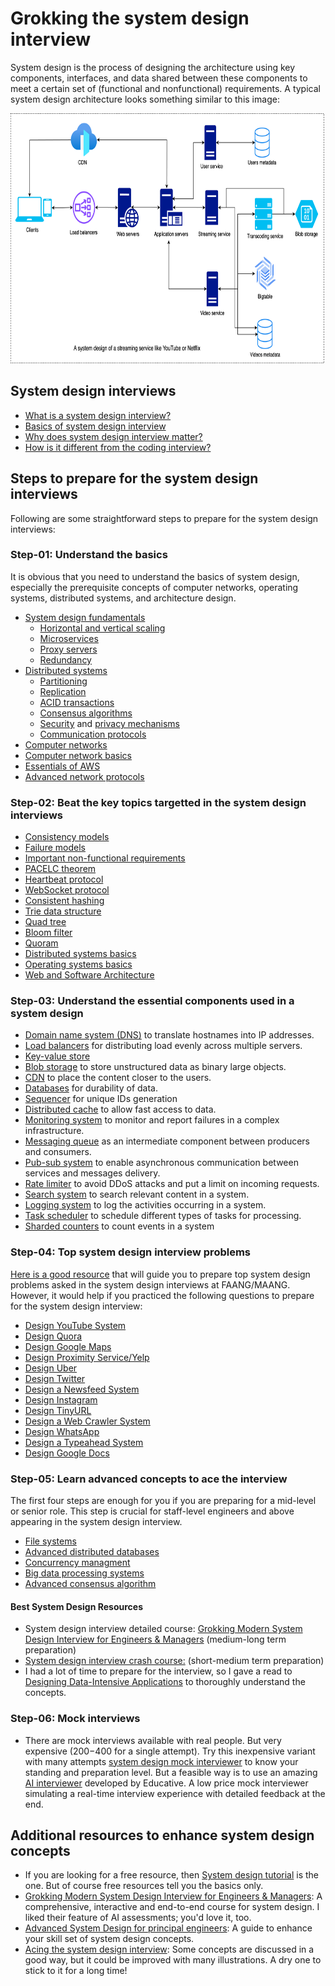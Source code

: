 # Grokking the system design interview
System design is the process of designing the architecture using key components, interfaces, and data shared between these components to meet a certain set of (functional and nonfunctional) requirements.
A typical system design architecture looks something similar to this image:
<p align="center">
  <img src="https://github.com/EasyDevLearning/System-design/blob/main/streaming-300.png" alt="streaming service (youtube) system design" width="700" height="400">
</p>

## System design interviews
- [What is a system design interview?](https://www.linkedin.com/pulse/from-zero-system-design-hero-educativeios-blueprint-ekanathan-6nyfc)
- [Basics of system design interview](https://www.youtube.com/watch?v=uw-gcK9bjkk) 
- [Why does system design interview matter?](https://www.educative.io/blog/faang-system-design-interview-guide)
- [How is it different from the coding interview?](https://www.educative.io/blog/faang-system-design-interview-guide)



## Steps to prepare for the system design interviews
Following are some straightforward steps to prepare for the system design interviews:

### Step-01: Understand the basics
It is obvious that you need to understand the basics of system design, especially the prerequisite concepts of computer networks, operating systems, distributed systems, and architecture design. 
* [System design fundamentals](https://www.educative.io/blog/complete-guide-to-system-design#systemdesignfundamentals)
  * [Horizontal and vertical scaling](https://www.educative.io/answers/what-is-horizontal-and-vertical-scaling)
  * [Microservices](https://cloud.google.com/learn/what-is-microservices-architecture)
  * [Proxy servers](https://www.educative.io/answers/what-is-a-proxy-server)
  * [Redundancy](https://www.linkedin.com/advice/0/how-can-you-design-new-system-redundancy-mind-eterf)
* [Distributed systems](https://www.educative.io/courses/distributed-systems-practitioners)
  * [Partitioning](https://www.educative.io/courses/distributed-systems-practitioners/partitioning)
  * [Replication](https://www.educative.io/courses/distributed-systems-practitioners/replication)
  * [ACID transactions](https://www.databricks.com/glossary/acid-transactions)
  * [Consensus algorithms](https://www.educative.io/answers/what-is-a-consensus-algorithm)
  * [Security](https://www.einfochips.com/blog/designing-robust-and-secure-systems-considerations-for-effective-system-design/) and [privacy mechanisms](https://www.linkedin.com/advice/3/how-do-you-secure-privacy-distributed-systems)
  * [Communication protocols](https://sybase91.medium.com/system-design-basics-part-2-network-protocols-e6c3487779d2)
* [Computer networks](https://learning.oreilly.com/library/view/computer-networks-5th/9780123850591/)
* [Computer network basics](https://www.educative.io/blog/computer-networking-basics)
* [Essentials of AWS](https://www.educative.io/blog/amazon-aws-best-services#good-parts)
* [Advanced network protocols](https://www.linkedin.com/pulse/system-design-chapter-2-understanding-computer-networks-mishra-x3lcc)


### Step-02: Beat the key topics targetted in the system design interviews
* [Consistency models](https://www.educative.io/courses/grokking-modern-system-design-interview-for-engineers-managers/spectrum-of-consistency-models)
* [Failure models](https://www.educative.io/courses/grokking-modern-system-design-interview-for-engineers-managers/the-spectrum-of-failure-models)
* [Important non-functional requirements](https://www.educative.io/courses/grokking-modern-system-design-interview-for-engineers-managers/availability)
* [PACELC theorem](https://www.educative.io/blog/complete-guide-system-design-interview#pacelc)
* [Heartbeat protocol](https://www.educative.io/blog/complete-guide-system-design-interview#heartbeat)
* [WebSocket protocol](https://www.educative.io/blog/complete-guide-system-design-interview#websockets)
* [Consistent hashing](https://www.educative.io/answers/what-is-consistent-hashing)
* [Trie data structure](https://www.educative.io/courses/grokking-modern-system-design-interview-for-engineers-managers/data-structure-for-storing-prefixes)
* [Quad tree](https://dev.to/karanpratapsingh/system-design-geohashing-and-quadtrees-1fe7)
* [Bloom filter](https://www.educative.io/answers/what-is-a-bloom-filter)
* [Quoram](https://www.educative.io/answers/what-is-quorum-in-distributed-systems)
* [Distributed systems basics](https://www.educative.io/courses/distributed-systems-practitioners)
* [Operating systems basics](https://www.geeksforgeeks.org/introduction-of-operating-system-set-1/)
* [Web and Software Architecture](https://www.educative.io/blog/how-to-design-a-web-application-software-architecture-101)


### Step-03: Understand the essential components used in a system design
* [Domain name system (DNS)](https://www.educative.io/courses/grokking-modern-system-design-interview-for-engineers-managers/introduction-to-domain-name-system-dns) to translate hostnames into IP addresses.
* [Load balancers](https://www.educative.io/courses/grokking-modern-system-design-interview-for-engineers-managers/introduction-to-load-balancers) for distributing load evenly across multiple servers. 
* [Key-value store](https://www.educative.io/courses/grokking-modern-system-design-interview-for-engineers-managers/system-design-the-key-value-store)
* [Blob storage](https://www.educative.io/courses/grokking-modern-system-design-interview-for-engineers-managers/system-design-a-blob-store) to store unstructured data as binary large objects. 
* [CDN](https://www.educative.io/courses/grokking-modern-system-design-interview-for-engineers-managers/system-design-the-content-delivery-network-cdn) to place the content closer to the users.
* [Databases](https://www.educative.io/courses/grokking-modern-system-design-interview-for-engineers-managers/introduction-to-databases) for durability of data.
* [Sequencer](https://www.educative.io/courses/grokking-modern-system-design-interview-for-engineers-managers/system-design-sequencer) for unique IDs generation
* [Distributed cache](https://www.educative.io/courses/grokking-modern-system-design-interview-for-engineers-managers/system-design-the-distributed-cache) to allow fast access to data. 
* [Monitoring system](https://www.educative.io/courses/grokking-modern-system-design-interview-for-engineers-managers/system-design-distributed-monitoring) to monitor and report failures in a complex infrastructure.
* [Messaging queue](https://www.educative.io/courses/grokking-modern-system-design-interview-for-engineers-managers/system-design-the-distributed-messaging-queue) as an intermediate component between producers and consumers.
* [Pub-sub system](https://www.educative.io/courses/grokking-modern-system-design-interview-for-engineers-managers/system-design-the-pub-sub-abstraction) to enable asynchronous communication between services and messages delivery.
* [Rate limiter](https://www.educative.io/courses/grokking-modern-system-design-interview-for-engineers-managers/system-design-the-rate-limiter) to avoid DDoS attacks and put a limit on incoming requests.
* [Search system](https://www.educative.io/courses/grokking-modern-system-design-interview-for-engineers-managers/system-design-the-distributed-search) to search relevant content in a system.
* [Logging system](https://www.educative.io/courses/grokking-modern-system-design-interview-for-engineers-managers/system-design-distributed-logging) to log the activities occurring in a system.
* [Task scheduler](https://www.educative.io/courses/grokking-modern-system-design-interview-for-engineers-managers/system-design-the-distributed-task-scheduler) to schedule different types of tasks for processing.
* [Sharded counters](https://www.educative.io/courses/grokking-modern-system-design-interview-for-engineers-managers/system-design-the-sharded-counters) to count events in a system 

### Step-04: Top system design interview problems
[Here is a good resource](https://github.com/yasir-educative/system-design-interview/blob/main/SDI%20questions.md) that will guide you to prepare top system design problems asked in the system design interviews at FAANG/MAANG. However, it would help if you practiced the following questions to prepare for the system design interview:
* [Design YouTube System](https://www.educative.io/courses/grokking-modern-system-design-interview-for-engineers-managers/system-design-youtube)
* [Design Quora](https://www.educative.io/courses/grokking-modern-system-design-interview-for-engineers-managers/system-design-quora)
* [Design Google Maps](https://www.educative.io/courses/grokking-modern-system-design-interview-for-engineers-managers/system-design-google-maps)
* [Design Proximity Service/Yelp](https://www.educative.io/courses/grokking-modern-system-design-interview-for-engineers-managers/system-design-yelp)
* [Design Uber](https://www.educative.io/courses/grokking-modern-system-design-interview-for-engineers-managers/system-design-uber)
* [Design Twitter](https://www.educative.io/courses/grokking-modern-system-design-interview-for-engineers-managers/system-design-twitter)
* [Design a Newsfeed System](https://www.educative.io/courses/grokking-modern-system-design-interview-for-engineers-managers/system-design-newsfeed-system)
* [Design Instagram](https://www.educative.io/courses/grokking-modern-system-design-interview-for-engineers-managers/system-design-instagram) 
* [ Design TinyURL](https://www.educative.io/courses/grokking-modern-system-design-interview-for-engineers-managers/system-design-tinyurl)
* [Design a Web Crawler System](https://www.educative.io/courses/grokking-modern-system-design-interview-for-engineers-managers/system-design-web-crawler)
* [Design WhatsApp](https://www.educative.io/courses/grokking-modern-system-design-interview-for-engineers-managers/system-design-whatsapp)
* [ Design a Typeahead System](https://www.educative.io/courses/grokking-modern-system-design-interview-for-engineers-managers/system-design-the-typeahead-suggestion-system)
* [Design Google Docs](https://www.educative.io/courses/grokking-modern-system-design-interview-for-engineers-managers/system-design-google-docs)

### Step-05: Learn advanced concepts to ace the interview
The first four steps are enough for you if you are preparing for a mid-level or senior role. This step is crucial for staff-level engineers and above appearing in the system design interview. 
* [File systems](https://www.educative.io/courses/grokking-the-principles-and-practices-of-advanced-system-design/introduction-to-distributed-file-systems)
* [Advanced distributed databases](https://www.educative.io/courses/grokking-the-principles-and-practices-of-advanced-system-design/introduction-to-distributed-databases)
* [Concurrency managment](https://www.educative.io/courses/grokking-the-principles-and-practices-of-advanced-system-design/introduction-to-concurrency-management)
* [Big data processing systems](https://www.educative.io/courses/grokking-the-principles-and-practices-of-advanced-system-design/introduction-to-big-data-processing-systems)
* [Advanced consensus algorithm](https://www.educative.io/courses/grokking-the-principles-and-practices-of-advanced-system-design/consensus-prerequisites-and-two-generals-problem)
  

#### Best System Design Resources

* System design interview detailed course: [Grokking Modern System Design Interview for Engineers & Managers](https://www.educative.io/courses/grokking-modern-system-design-interview-for-engineers-managers/what-is-a-system-design-interview) (medium-long term preparation)
* [System design interview crash course:](https://www.educative.io/courses/system-design-interview-prep-crash-course) (short-medium term preparation)
* I had a lot of time to prepare for the interview, so I gave a read to [Designing Data-Intensive Applications](https://www.oreilly.com/library/view/designing-data-intensive-applications/9781491903063/) to thoroughly understand the concepts. 

### Step-06: Mock interviews
* There are mock interviews available with real people. But very expensive ($200-$400 for a single attempt). Try this inexpensive variant with many attempts [system design mock interviewer](https://www.intervue.io/pricing) to know your standing and preparation level. But a feasible way is to use an amazing [AI interviewer](https://www.educative.io/mock-interview) developed by Educative. A low price mock interviewer simulating a real-time interview experience with detailed feedback at the end.
  

## Additional resources to enhance system design concepts
* If you are looking for a free resource, then [System design tutorial](https://www.geeksforgeeks.org/system-design-tutorial/) is the one. But of course free resources tell you the basics only. 
* [Grokking Modern System Design Interview for Engineers & Managers](https://www.educative.io/courses/grokking-modern-system-design-interview-for-engineers-managers): A comprehensive, interactive and end-to-end course for system design. I liked their feature of AI assessments; you'd love it, too. 
* [Advanced System Design for principal engineers](https://www.educative.io/blog/advanced-system-design-for-principal-engineers): A guide to enhance your skill set of system design concepts. 
* [Acing the system design interview](https://learning.oreilly.com/library/view/acing-the-system/9781633439108/): Some concepts are discussed in a good way, but it could be improved with many illustrations. A dry one to stick to it for a long time! 


